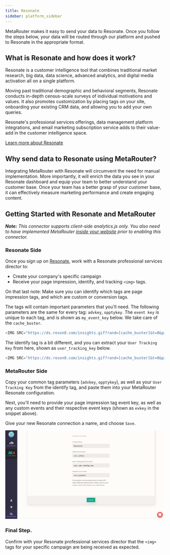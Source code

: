 ```yaml
---
title: Resonate
sidebar: platform_sidebar
---
```


MetaRouter makes it easy to send your data to Resonate. Once you follow the steps below, your data will be routed through our platform and pushed to Resonate in the appropriate format.

## What is Resonate and how does it work?

Resonate is a customer intelligence tool that combines traditional market research, big data, data science, advanced analytics, and digital media activation all on a single platform.

Moving past traditional demographic and behavioral segments, Resonate conducts in-depth census-scale surveys of individual motivations and values. It also promotes customization by placing tags on your site, onboarding your existing CRM data, and allowing you to add your own queries.

Resonate's professional services offerings, data management platform integrations, and email marketing subscription service adds to their value-add in the customer intelligence space.

[Learn more about Resonate](https://www.resonate.com/)

## Why send data to Resonate using MetaRouter?

Integrating MetaRouter with Resonate will circumvent the need for manual implementation. More importantly, it will enrich the data you see in your Resonate dashboard and equip your team to better understand your customer base. Once your team has a better grasp of your customer base, it can effectively measure marketing performance and create engaging content.

## Getting Started with Resonate and MetaRouter

***Note:** This connector supports client-side analytics.js only.  You also need to have implemented MetaRouter [inside your website](../sources/analyticsjs.md) prior to enabling this connector.*

### Resonate Side

Once you sign up on [Resonate](https://www.resonate.com/), work with a Resonate professional services director to:

- Create your company's specific campaign
- Receive your page impression, identify, and tracking `<img>` tags.

On that last note: Make sure you can identify which tags are page impression tags, and which are custom or conversion tags.

The tags will contain important parameters that you'll need.  The following parameters are the same for every tag: `advkey`, `opptykey`.  The `event key` is unique to each tag, and is shown as `my_event_key` below.  We take care of the `cache_buster`.

``` javascript
<IMG SRC="https://ds.reson8.com/insights.gif?rand=[cache_buster]&t=0&pixt=resonate&advkey=my_advkey&opptykey=my_opptykey&evkey=my_event_key&evtype=custom" WIDTH=1 HEIGHT=1 BORDER=0>
```

The identify tag is a bit different, and you can extract your `User Tracking Key` from here, shown as `user_tracking_key` below.

``` javascript
<IMG SRC="https://ds.reson8.com/insights.gif?rand=[cache_buster]&t=0&pixt=resonate&advkey=my_advkey&opptykey=my_opptykey&evkey=my_event_key&evtype=custom&resnc1=esp&resnc2=open&resnc3=%%user_tracking_key%%" WIDTH=1 HEIGHT=1 BORDER=0>

```

### MetaRouter Side

Copy your common tag parameters (`advkey`, `opptykey`), as well as your `User Tracking Key` from the identify tag,  and paste them into your MetaRouter Resonate configuration.  

Next, you'll need to provide your page impression tag event key, as well as any custom events and their respective event keys (shown as `evkey` in the snippet above).  

Give your new Resonate connection a name, and choose `Save`.

![resonate1](../../../images/resonate1v2.png)

### Final Step.

Confirm with your Resonate professional services director that the `<img>` tags for your specific campaign are being received as expected.
